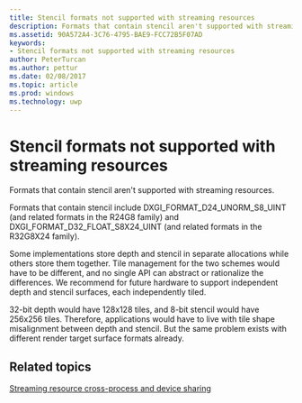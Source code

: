 ---title: Stencil formats not supported with streaming resourcesdescription: Formats that contain stencil aren't supported with streaming resources.ms.assetid: 90A572A4-3C76-4795-BAE9-FCC72B5F07ADkeywords:- Stencil formats not supported with streaming resourcesauthor: PeterTurcanms.author: petturms.date: 02/08/2017ms.topic: articlems.prod: windowsms.technology: uwp---# Stencil formats not supported with streaming resourcesFormats that contain stencil aren't supported with streaming resources.Formats that contain stencil include DXGI\_FORMAT\_D24\_UNORM\_S8\_UINT (and related formats in the R24G8 family) and DXGI\_FORMAT\_D32\_FLOAT\_S8X24\_UINT (and related formats in the R32G8X24 family).Some implementations store depth and stencil in separate allocations while others store them together. Tile management for the two schemes would have to be different, and no single API can abstract or rationalize the differences. We recommend for future hardware to support independent depth and stencil surfaces, each independently tiled.32-bit depth would have 128x128 tiles, and 8-bit stencil would have 256x256 tiles. Therefore, applications would have to live with tile shape misalignment between depth and stencil. But the same problem exists with different render target surface formats already.## <span id="related-topics"></span>Related topics[Streaming resource cross-process and device sharing](streaming-resource-cross-process-and-device-sharing.md)  